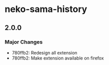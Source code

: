 # neko-sama-history

## 2.0.0

### Major Changes

- 780ffb2: Redesign all extension
- 780ffb2: Make extension available on firefox

